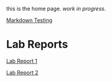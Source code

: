 <meta http-equiv="refresh" content="10">

this is the home page. *work in progress*.

[Markdown Testing](markdowntest.md)

# Lab Reports
[Lab Report 1](lab-report-1-week-2.html)

[Lab Report 2](lab-report-2-week-4.html)